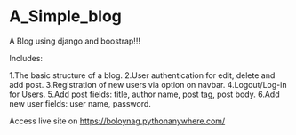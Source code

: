 # A_Simple_blog

A Blog using django and boostrap!!!

Includes:

1.The basic structure of a blog.
2.User authentication for edit, delete and add post.
3.Registration of new users via option on navbar.
4.Logout/Log-in for Users.
5.Add post fields: title, author name, post tag, post body.
6.Add new user fields: user name, password.

Access live site on https://boloynag.pythonanywhere.com/
